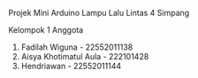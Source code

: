 Projek Mini Arduino Lampu Lalu Lintas 4 Simpang

Kelompok 1
Anggota
1. Fadilah Wiguna - 22552011138
2. Aisya Khotimatul Aula - 222101428
3. Hendriawan - 22552011144 

